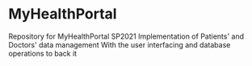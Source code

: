 # MyHealthPortal
 Repository for MyHealthPortal SP2021
 Implementation of Patients' and Doctors' data management
 With the user interfacing and database operations to back it
